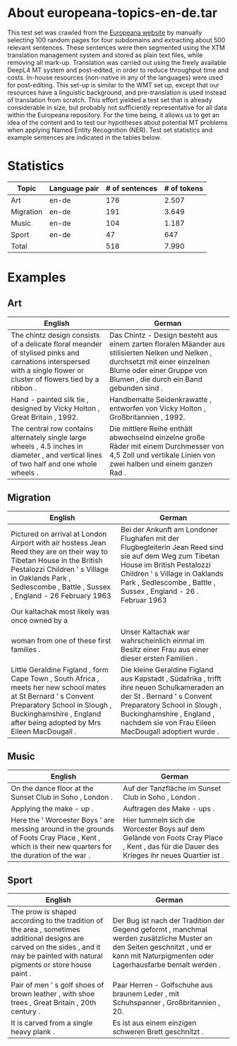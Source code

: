 # About europeana-topics-en-de.tar
This test set was crawled from the [Europeana website](https://www.europeana.eu/portal/en) by manually selecting 100 random pages for four subdomains and extracting about 500 relevant sentences. These sentences were then segmented using the XTM translation management system and stored as plain text files, while removing all mark-up. Translation was carried out using the freely available DeepL4 MT system and post-edited, in order to reduce throughput time and costs. In-house resources (non-native in any of the languages) were used for post-editing. This set-up is similar to the WMT set up, except that our resources have a linguistic background, and pre-translation is used instead of translation from scratch. This effort yielded a test set that is already considerable in size, but probably not sufficiently representative for all data within the Europeana repository. For the time being, it allows us to get an idea of the content and to test our hypotheses about potential MT problems when applying Named Entity Recognition (NER). Test set statistics and example sentences are indicated in the tables below.

# Statistics
| Topic | Language pair | # of sentences | # of tokens |
|-------|---------------|----------------|-------------|
| Art | en-de | 176 | 2.507 |
| Migration | en-de | 191 | 3.649 |
| Music | en-de | 104 | 1.187 |
| Sport | en-de | 47 | 647 |
| Total | | 518 | 7.990 |

# Examples
## Art
| English | German |
|----|----|
|The chintz design consists of a delicate floral meander of stylised pinks and carnations interspersed with a single flower or cluster of flowers tied by a ribbon . | Das Chintz - Design besteht aus einem zarten floralen Mäander aus stilisierten Nelken und Nelken , durchsetzt mit einer einzelnen Blume oder einer Gruppe von Blumen , die durch ein Band gebunden sind . |
| Hand - painted silk tie , designed by Vicky Holton , Great Britain , 1992. | Handbemalte Seidenkrawatte , entworfen von Vicky Holton , Großbritannien , 1992. |
| The central row contains alternately single large wheels , 4.5 inches in diameter , and vertical lines of two half and one whole wheels . | Die mittlere Reihe enthält abwechselnd einzelne große Räder mit einem Durchmesser von 4,5 Zoll und vertikale Linien von zwei halben und einem ganzen Rad . |

## Migration
| English | German |
|----|----|
| Pictured on arrival at London Airport with air hostess Jean Reed they are on their way to Tibetan House in the British Pestalozzi Children ' s Village in Oaklands Park , Sedlescombe , Battle , Sussex , England - 26 February 1963 | Bei der Ankunft am Londoner Flughafen mit der Flugbegleiterin Jean Reed sind sie auf dem Weg zum Tibetan House im British Pestalozzi Children ' s Village in Oaklands Park , Sedlescombe , Battle , Sussex , England - 26 . Februar 1963 |
| Our kaltachak most likely was once owned by a
woman from one of these first families . | Unser Kaltachak war wahrscheinlich einmal im Besitz einer Frau aus einer dieser ersten Familien . |
| Little Geraldine Figland , form Cape Town , South Africa , meets her new school mates at St Bernard ' s Convent Preparatory School in Slough , Buckinghamshire , England after being adopted by Mrs Eileen MacDougall . | Die kleine Geraldine Figland aus Kapstadt , Südafrika , trifft ihre neuen Schulkameraden an der St . Bernard ' s Convent Preparatory School in Slough , Buckinghamshire , England , nachdem sie von Frau Eileen MacDougall adoptiert wurde . |

## Music
| English | German |
|----|----|
| On the dance floor at the Sunset Club in Soho , London . | Auf der Tanzfläche im Sunset Club in Soho , London . |
| Applying the make - up . | Auftragen des Make - ups . |
| Here the ' Worcester Boys ' are messing around in the grounds of Foots Cray Place , Kent , which is their new quarters for the duration of the war . | Hier tummeln sich die Worcester Boys auf dem Gelände von Foots Cray Place , Kent , das für die Dauer des Krieges ihr neues Quartier ist . |

## Sport
| English | German |
|----|----|
| The prow is shaped according to the tradition of the area , sometimes additional designs are carved on the sides , and it may be painted with natural pigments or store house paint . | Der Bug ist nach der Tradition der Gegend geformt , manchmal werden zusätzliche Muster an den Seiten geschnitzt , und er kann mit Naturpigmenten oder Lagerhausfarbe bemalt werden . |
| Pair of men ' s golf shoes of brown leather , with shoe trees , Great Britain , 20th century . | Paar Herren - Golfschuhe aus braunem Leder , mit Schuhspanner , Großbritannien , 20. |
| It is carved from a single heavy plank . | Es ist aus einem einzigen schweren Brett geschnitzt . |
